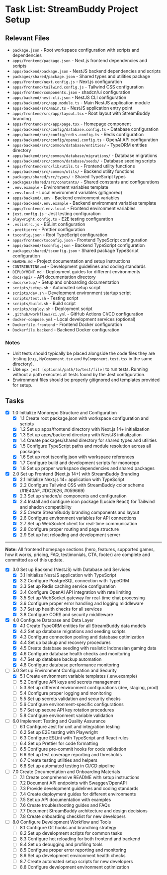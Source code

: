 # Task List: StreamBuddy Project Setup

## Relevant Files

- `package.json` - Root workspace configuration with scripts and dependencies
- `apps/frontend/package.json` - Next.js frontend dependencies and scripts
- `apps/backend/package.json` - NestJS backend dependencies and scripts
- `packages/shared/package.json` - Shared types and utilities package
- `apps/frontend/next.config.js` - Next.js configuration
- `apps/frontend/tailwind.config.js` - Tailwind CSS configuration
- `apps/frontend/components.json` - shadcn/ui configuration
- `apps/backend/nest-cli.json` - NestJS CLI configuration
- `apps/backend/src/app.module.ts` - Main NestJS application module
- `apps/backend/src/main.ts` - NestJS application entry point
- `apps/frontend/src/app/layout.tsx` - Root layout with StreamBuddy branding
- `apps/frontend/src/app/page.tsx` - Homepage component
- `apps/backend/src/config/database.config.ts` - Database configuration
- `apps/backend/src/config/redis.config.ts` - Redis configuration
- `apps/backend/src/config/openai.config.ts` - OpenAI API configuration
- `apps/backend/src/common/database/entities/` - TypeORM entities directory
- `apps/backend/src/common/database/migrations/` - Database migrations
- `apps/backend/src/common/database/seeds/` - Database seeding scripts
- `apps/frontend/src/lib/utils.ts` - Frontend utility functions
- `apps/backend/src/common/utils/` - Backend utility functions
- `packages/shared/src/types/` - Shared TypeScript types
- `packages/shared/src/constants/` - Shared constants and configurations
- `.env.example` - Environment variables template
- `.env.local` - Local environment variables (gitignored)
- `apps/backend/.env` - Backend environment variables
- `apps/backend/.env.example` - Backend environment variables template
- `apps/frontend/.env.local` - Frontend environment variables
- `jest.config.js` - Jest testing configuration
- `playwright.config.ts` - E2E testing configuration
- `.eslintrc.js` - ESLint configuration
- `.prettierrc` - Prettier configuration
- `tsconfig.json` - Root TypeScript configuration
- `apps/frontend/tsconfig.json` - Frontend TypeScript configuration
- `apps/backend/tsconfig.json` - Backend TypeScript configuration
- `packages/shared/tsconfig.json` - Shared package TypeScript configuration
- `README.md` - Project documentation and setup instructions
- `CONTRIBUTING.md` - Development guidelines and coding standards
- `DEPLOYMENT.md` - Deployment guides for different environments
- `docs/api/` - API documentation directory
- `docs/setup/` - Setup and onboarding documentation
- `scripts/setup.sh` - Automated setup script
- `scripts/dev.sh` - Development environment startup script
- `scripts/test.sh` - Testing script
- `scripts/build.sh` - Build script
- `scripts/deploy.sh` - Deployment script
- `.github/workflows/ci.yml` - GitHub Actions CI/CD configuration
- `docker-compose.yml` - Local development services (optional)
- `Dockerfile.frontend` - Frontend Docker configuration
- `Dockerfile.backend` - Backend Docker configuration

### Notes

- Unit tests should typically be placed alongside the code files they are testing (e.g., `MyComponent.tsx` and `MyComponent.test.tsx` in the same directory).
- Use `npx jest [optional/path/to/test/file]` to run tests. Running without a path executes all tests found by the Jest configuration.
- Environment files should be properly gitignored and templates provided for setup.

## Tasks

- [x] 1.0 Initialize Monorepo Structure and Configuration
  - [x] 1.1 Create root package.json with workspace configuration and scripts
  - [x] 1.2 Set up apps/frontend directory with Next.js 14+ initialization
  - [x] 1.3 Set up apps/backend directory with NestJS initialization
  - [x] 1.4 Create packages/shared directory for shared types and utilities
  - [x] 1.5 Configure TypeScript paths and module resolution across all packages
  - [x] 1.6 Set up root tsconfig.json with workspace references
  - [x] 1.7 Configure build and development scripts for monorepo
  - [x] 1.8 Set up proper workspace dependencies and shared packages
- [x] 2.0 Set up Frontend (Next.js 14+) with StreamBuddy Branding
  - [x] 2.1 Initialize Next.js 14+ application with TypeScript
  - [x] 2.2 Configure Tailwind CSS with StreamBuddy color scheme (#1E40AF, #DC2626, #059669)
  - [x] 2.3 Set up shadcn/ui components and configuration
  - [x] 2.4 Install and configure icon package (Lucide React) for Tailwind and shadcn compatibility
  - [x] 2.5 Create StreamBuddy branding components and layout
  - [x] 2.6 Configure environment variables for API connections
  - [x] 2.7 Set up WebSocket client for real-time communication
  - [x] 2.8 Configure proper routing and page structure
  - [x] 2.9 Set up hot reloading and development server

---

**Note:** All frontend homepage sections (hero, features, supported games, how it works, pricing, FAQ, testimonials, CTA, footer) are complete and committed as of this update.

- [x] 3.0 Set up Backend (NestJS) with Database and Services
  - [x] 3.1 Initialize NestJS application with TypeScript
  - [x] 3.2 Configure PostgreSQL connection with TypeORM
  - [x] 3.3 Set up Redis caching service configuration
  - [x] 3.4 Configure OpenAI API integration with rate limiting
  - [x] 3.5 Set up WebSocket gateway for real-time chat processing
  - [x] 3.6 Configure proper error handling and logging middleware
  - [x] 3.7 Set up health checks for all services
  - [x] 3.8 Configure CORS and security middleware
- [x] 4.0 Configure Database and Data Layer
  - [x] 4.1 Create TypeORM entities for all StreamBuddy data models
  - [x] 4.2 Set up database migrations and seeding scripts
  - [x] 4.3 Configure connection pooling and database optimization
  - [x] 4.4 Set up backup and recovery procedures
  - [x] 4.5 Create database seeding with realistic Indonesian gaming data
  - [x] 4.6 Configure database health checks and monitoring
  - [x] 4.7 Set up database backup automation
  - [x] 4.8 Configure database performance monitoring
- [ ] 5.0 Set up Environment Configuration and Security
  - [x] 5.1 Create environment variable templates (.env.example)
  - [ ] 5.2 Configure API keys and secrets management
  - [ ] 5.3 Set up different environment configurations (dev, staging, prod)
  - [ ] 5.4 Configure proper logging and monitoring
  - [ ] 5.5 Set up secrets validation and security checks
  - [ ] 5.6 Configure environment-specific configurations
  - [ ] 5.7 Set up secure API key rotation procedures
  - [ ] 5.8 Configure environment variable validation
- [ ] 6.0 Implement Testing and Quality Assurance
  - [ ] 6.1 Configure Jest for unit and integration testing
  - [ ] 6.2 Set up E2E testing with Playwright
  - [ ] 6.3 Configure ESLint with TypeScript and React rules
  - [ ] 6.4 Set up Prettier for code formatting
  - [ ] 6.5 Configure pre-commit hooks for code validation
  - [ ] 6.6 Set up test coverage reporting and thresholds
  - [ ] 6.7 Create testing utilities and helpers
  - [ ] 6.8 Set up automated testing in CI/CD pipeline
- [ ] 7.0 Create Documentation and Onboarding Materials
  - [ ] 7.1 Create comprehensive README with setup instructions
  - [ ] 7.2 Document API endpoints with Swagger/OpenAPI
  - [ ] 7.3 Provide development guidelines and coding standards
  - [ ] 7.4 Create deployment guides for different environments
  - [ ] 7.5 Set up API documentation with examples
  - [ ] 7.6 Create troubleshooting guides and FAQs
  - [ ] 7.7 Document StreamBuddy architecture and design decisions
  - [ ] 7.8 Create onboarding checklist for new developers
- [ ] 8.0 Configure Development Workflow and Tools
  - [ ] 8.1 Configure Git hooks and branching strategy
  - [ ] 8.2 Set up development scripts for common tasks
  - [ ] 8.3 Configure hot reloading for both frontend and backend
  - [ ] 8.4 Set up debugging and profiling tools
  - [ ] 8.5 Configure proper error reporting and monitoring
  - [ ] 8.6 Set up development environment health checks
  - [ ] 8.7 Create automated setup scripts for new developers
  - [ ] 8.8 Configure development environment optimization
